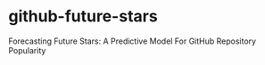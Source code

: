# github-future-stars
Forecasting Future Stars: A Predictive Model For GitHub Repository Popularity
